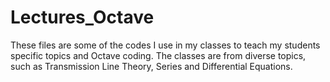 # Lectures_Octave

These files are some of the codes I use in my classes to teach my students specific topics and Octave coding.
The classes are from diverse topics, such as Transmission Line Theory, Series and Differential Equations.
